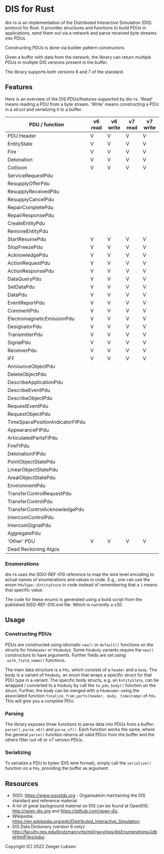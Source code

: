 # DIS for Rust

dis-rs is an implementation of the Distributed Interactive Simulation (DIS) protocol for Rust. It provides structures and functions to build PDUs in applications, send them out via a network and parse received byte streams into PDUs.

Constructing PDUs is done via builder pattern constructors.

Given a buffer with data from the network, the library can return multiple PDUs in multiple DIS versions present in the buffer.

The library supports both versions 6 and 7 of the standard.

## Features

Here is an overview of the DIS PDUs/features supported by dis-rs. 'Read' means reading a PDU from a byte stream. 'Write' means constructing a PDU in a struct and serializing it to a buffer. 

| PDU / function                  | v6 read | v6 write | v7 read | v7 write |
|---------------------------------|---------|----------|---------|----------|
| PDU Header                      | V       | V        | V       | V        | 
| EntityState                     | V       | V        | V       | V        |
| Fire                            | V       | V        | V       | V        |
| Detonation                      | V       | V        | V       | V        |
| Collision                       | V       | V        | V       | V        |
| ServiceRequestPdu               |         |          |         |          |
| ResupplyOfferPdu                |         |          |         |          |
| ResupplyReceivedPdu             |         |          |         |          |
| ResupplyCancelPdu               |         |          |         |          |
| RepairCompletePdu               |         |          |         |          |
| RepairResponsePdu               |         |          |         |          |
| CreateEntityPdu                 |         |          |         |          |
| RemoveEntityPdu                 |         |          |         |          |
| StartResumePdu                  | V       | V        | V       | V        |
| StopFreezePdu                   | V       | V        | V       | V        |
| AcknowledgePdu                  | V       | V        | V       | V        |
| ActionRequestPdu                | V       | V        | V       | V        |
| ActionResponsePdu               | V       | V        | V       | V        |
| DataQueryPdu                    | V       | V        | V       | V        |
| SetDataPdu                      | V       | V        | V       | V        |
| DataPdu                         | V       | V        | V       | V        |
| EventReportPdu                  | V       | V        | V       | V        |
| CommentPdu                      | V       | V        | V       | V        |
| ElectromagneticEmissionPdu      | V       | V        | V       | V        |
| DesignatorPdu                   | V       | V        | V       | V        |
| TransmitterPdu                  | V       | V        | V       | V        |
| SignalPdu                       | V       | V        | V       | V        |
| ReceiverPdu                     | V       | V        | V       | V        |
| IFF                             | V       | V        | V       | V        |
| AnnounceObjectPdu               |         |          |         |          |
| DeleteObjectPdu                 |         |          |         |          |
| DescribeApplicationPdu          |         |          |         |          |
| DescribeEventPdu                |         |          |         |          |
| DescribeObjectPdu               |         |          |         |          |
| RequestEventPdu                 |         |          |         |          |
| RequestObjectPdu                |         |          |         |          |
| TimeSpacePositionIndicatorFIPdu |         |          |         |          |
| AppearanceFIPdu                 |         |          |         |          |
| ArticulatedPartsFIPdu           |         |          |         |          |
| FireFIPdu                       |         |          |         |          |
| DetonationFIPdu                 |         |          |         |          |
| PointObjectStatePdu             |         |          |         |          |
| LinearObjectStatePdu            |         |          |         |          |
| ArealObjectStatePdu             |         |          |         |          |
| EnvironmentPdu                  |         |          |         |          |
| TransferControlRequestPdu       |         |          |         |          |
| TransferControlPdu              |         |          |         |          |
| TransferControlAcknowledgePdu   |         |          |         |          |
| IntercomControlPdu              |         |          |         |          |
| IntercomSignalPdu               |         |          |         |          |
| AggregatePdu                    |         |          |         |          |
| 'Other' PDU                     | V       | V        | V       | V        |
| Dead Reckoning Algos            |         |          |         |          |

### Enumerations
dis-rs uses the SISO-REF-010 reference to map the wire level encoding to actual names of enumerations and values in code.
E.g., one can use the enum `PduType::EntityState` in code instead of remembering that a `1` means that specific value.

The code for these enums is generated using a build script from the published SISO-REF-010.xml file. Which is currently a v30.

## Usage

### Constructing PDUs
PDUs are constructed using idiomatic `new()` or `default()` functions on the structs for `PduHeader` or `PduBody`s.
Some `PduBody` variants require the `new()` constructors to have arguments.
Further fields are set using `.with_field_name()` functions.

The main data structure is a `Pdu`, which consists of a `header` and a `body`. The body is a variant of `PduBody`, an enum that wraps a specific struct for that PDU type in a variant.
The specific body structs, e.g. an `EntityState`, can be wrapped / converted to a `PduBody` by call the `to_pdu_body()` function on the struct.
Further, the body can be merged with a `PduHeader` using the associated function `finalize_from_parts(header, body, timestamp)` of `Pdu`. This will give you a complete PDU.

### Parsing
The library exposes three functions to parse data into PDUs from a buffer: `parse()`, `parse_v6()` and `parse_v7()`.
Each function works the same, where the general `parse()` function returns all valid PDUs from the buffer and the others filter out v6 or v7 version PDUs.

### Serializing
To serialize a PDU to bytes (DIS wire format), simply call the `serialize()` function on a `Pdu`, providing the buffer as argument.

## Resources

- SISO: https://www.sisostds.org - Organisation maintaining the DIS standard and reference material.
- A lot of great background material on DIS can be found at OpenDIS: http://open-dis.org and https://github.com/open-dis.
- Wikipedia: https://en.wikipedia.org/wiki/Distributed_Interactive_Simulation.
- DIS Data Dictionary (version 6 only): http://faculty.nps.edu/brutzman/vrtp/mil/navy/nps/disEnumerations/JdbeHtmlFiles/pdu/.

Copyright (C) 2022 Zeeger Lubsen